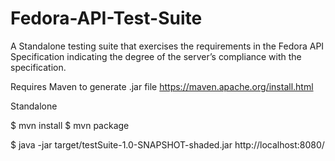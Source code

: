 # Fedora-API-Test-Suite
A Standalone testing suite that exercises the requirements in the Fedora API Specification indicating the degree of the server’s compliance with the specification.

Requires Maven to generate .jar file
https://maven.apache.org/install.html

Standalone

$ mvn install
$ mvn package

$ java -jar target/testSuite-1.0-SNAPSHOT-shaded.jar http://localhost:8080/
